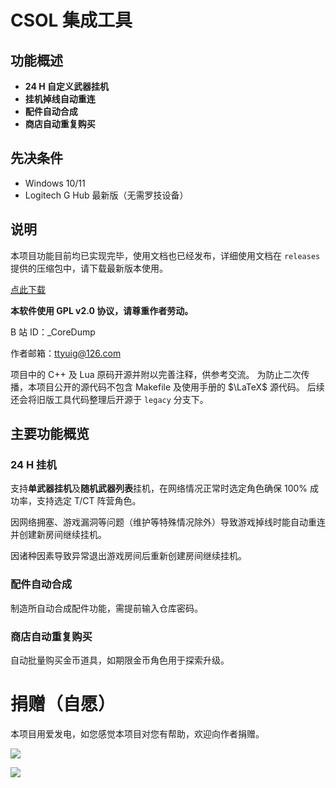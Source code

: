 # CSOL 集成工具

## 功能概述

- **24 H 自定义武器挂机**
- **挂机掉线自动重连**
- **配件自动合成**
- **商店自动重复购买**

## 先决条件

- Windows 10/11
- Logitech G Hub 最新版（无需罗技设备）

## 说明

本项目功能目前均已实现完毕，使用文档也已经发布，详细使用文档在 `releases` 提供的压缩包中，请下载最新版本使用。

<a href="https://gitee.com/silver1867/csol-24-h/releases">点此下载</a>

**本软件使用 GPL v2.0 协议，请尊重作者劳动。**

B 站 ID：_CoreDump

作者邮箱：ttyuig@126.com

项目中的 C++ 及 Lua 原码开源并附以完善注释，供参考交流。
为防止二次传播，本项目公开的源代码不包含 Makefile 及使用手册的 $\LaTeX$ 源代码。
后续还会将旧版工具代码整理后开源于 `legacy` 分支下。

## 主要功能概览

### 24 H 挂机

支持**单武器挂机**及**随机武器列表**挂机，在网络情况正常时选定角色确保 100% 成功率，支持选定 T/CT 阵营角色。

因网络拥塞、游戏漏洞等问题（维护等特殊情况除外）导致游戏掉线时能自动重连并创建新房间继续挂机。

因诸种因素导致异常退出游戏房间后重新创建房间继续挂机。

### 配件自动合成

制造所自动合成配件功能，需提前输入仓库密码。

### 商店自动重复购买

自动批量购买金币道具，如期限金币角色用于探索升级。

# 捐赠（自愿）

本项目用爱发电，如您感觉本项目对您有帮助，欢迎向作者捐赠。

![](https://macrohard.fun/assets/donate_alipay.bmp)

![](https://macrohard.fun/assets/donate_wepay.bmp)
